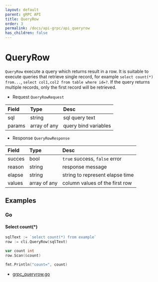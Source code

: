 ```yaml
---
layout: default
parent: gRPC API
title: QueryRow
order: 3
permalink: /docs/api-grpc/api_queryrow
has_children: false
---
```


# QueryRow

`QueryRow` execute a query which returns result in a row.
It is suitable to execute queries that retrieve single record, for example `select count(*) from...`, `select col1,col2 from table where id=?`.
If the query returns multiple records, only the first record will be retrieved.

- Request `QueryRowRequest`

| Field  | Type         | Desc                 |
|:-------|:-------------|:---------------------|
| sql    | string       | sql query text       |
| params | array of any | query bind variables |

- Response `QueryRowResponse`

| Field  | Type         | Desc                             |
|:-------|:-------------|:---------------------------------|
| succes | bool         | `true` success, `false` error    |
| reason | string       | response message                 |
| elapse | string       | string to represent elapse time  |
| values | array of any | column values of the first row   |

## Examples

### Go

#### Select count(*)

```go
sqlText := `select count(*) from example`
row := cli.QueryRow(sqlText)

var count int
row.Scan(&count)

fmt.Println("count=", count)
```

- [grpc_queryrow.go]({{site.examples_url}}/go/grpc_queryrow/grpc_queryrow.go)

